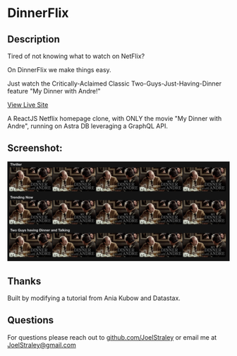 # DinnerFlix

## Description

Tired of not knowing what to watch on NetFlix? 

On DinnerFlix we make things easy. 

Just watch the Critically-Aclaimed Classic Two-Guys-Just-Having-Dinner feature "My Dinner with Andre!" 

[View Live Site](https://dinnerflix.netlify.app/)

A ReactJS Netflix homepage clone, with ONLY the movie "My Dinner with Andre", running on Astra DB leveraging a GraphQL API. 

## Screenshot: 
![alt text](https://github.com/Joelstraley/DinnerFlix/blob/main/public/dinnerflix-app.png?raw=true)

## <a name="Thanks">Thanks</a>
Built by modifying a tutorial from Ania Kubow and Datastax.

## <a name="Questions">Questions</a>
For questions please reach out to [github.com/JoelStraley](github.com/JoelStraley) 
or email me at [JoelStraley@gmail.com](mailto:JoelStraley@gmail.com)
